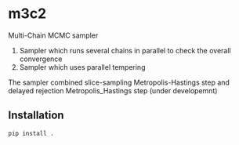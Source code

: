 # m3c2

Multi-Chain MCMC sampler

1. Sampler which runs several chains in parallel to check the overall convergence
2. Sampler which uses parallel tempering

The sampler combined slice-sampling Metropolis-Hastings step and
delayed rejection Metropolis_Hastings step (under developemnt)

## Installation

``` shell
pip install .
```


